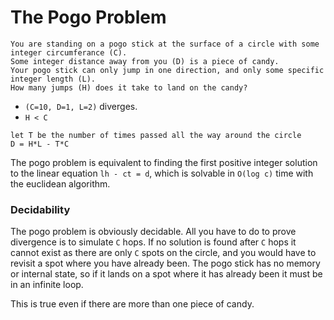 # The Pogo Problem

    You are standing on a pogo stick at the surface of a circle with some integer circumferance (C).
    Some integer distance away from you (D) is a piece of candy.
    Your pogo stick can only jump in one direction, and only some specific integer length (L).
    How many jumps (H) does it take to land on the candy?

* `(C=10, D=1, L=2)` diverges.
* `H < C`


```
let T be the number of times passed all the way around the circle
D = H*L - T*C
```

The pogo problem is equivalent to finding the first positive integer solution to the linear equation `lh - ct = d`, which is solvable in `O(log c)` time with the euclidean algorithm.


### Decidability

The pogo problem is obviously decidable. All you have to do to prove divergence is to simulate `C` hops. If no solution is found after `C` hops it cannot exist as there are only `C` spots on the circle, and you would have to revisit a spot where you have already been. The pogo stick has no memory or internal state, so if it lands on a spot where it has already been it must be in an infinite loop.

This is true even if there are more than one piece of candy.

